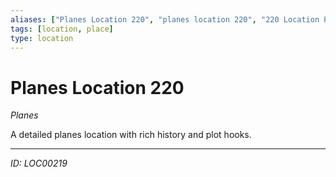 ```yaml
---
aliases: ["Planes Location 220", "planes location 220", "220 Location Planes"]
tags: [location, place]
type: location
---
```


# Planes Location 220

*Planes*

A detailed planes location with rich history and plot hooks.

---
*ID: LOC00219*